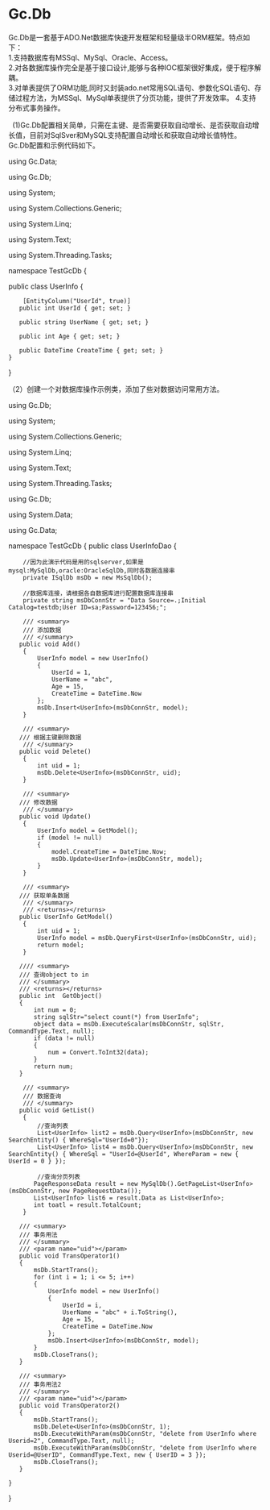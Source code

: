 # Gc.Db
  Gc.Db是一套基于ADO.Net数据库快速开发框架和轻量级半ORM框架。特点如下：  
  1.支持数据库有MSSql、MySql、Oracle、Access。      
  2.对各数据库操作完全是基于接口设计,能够与各种IOC框架很好集成，便于程序解耦。       
  3.对单表提供了ORM功能,同时又封装ado.net常用SQL语句、参数化SQL语句、存储过程方法，为MSSql、MySql单表提供了分页功能，提供了开发效率。   4.支持分布式事务操作。
  
   (1)Gc.Db配置相关简单，只需在主键、是否需要获取自动增长、是否获取自动增长值，目前对SqlSver和MySQL支持配置自动增长和获取自动增长值特性。Gc.Db配置和示例代码如下。


using Gc.Data;

using Gc.Db;

using System;

using System.Collections.Generic;

using System.Linq;

using System.Text;

using System.Threading.Tasks;

namespace TestGcDb
{

   public class UserInfo
    {
    
        [EntityColumn("UserId", true)]
       public int UserId { get; set; }

       public string UserName { get; set; }

       public int Age { get; set; }

       public DateTime CreateTime { get; set; }
    }
}

（2）创建一个对数据库操作示例类，添加了些对数据访问常用方法。

using Gc.Db;

using System;

using System.Collections.Generic;

using System.Linq;

using System.Text;

using System.Threading.Tasks;

using Gc.Db;

using System.Data;

using Gc.Data;

namespace TestGcDb
{
   public class UserInfoDao
    {
    
        //因为此演示代码是用的sqlserver,如果是mysql:MySqlDb,oracle:OracleSqlDb,同时各数据连接串
        private ISqlDb msDb = new MsSqlDb();

        //数据库连接，请根据各自数据库进行配置数据库连接串
        private string msDbConnStr = "Data Source=.;Initial Catalog=testdb;User ID=sa;Password=123456;";

        /// <summary>
        /// 添加数据
        /// </summary>
       public void Add()
        {
            UserInfo model = new UserInfo()
            {
                UserId = 1,
                UserName = "abc",
                Age = 15,
                CreateTime = DateTime.Now
            };
            msDb.Insert<UserInfo>(msDbConnStr, model);
        }

        /// <summary>
       /// 根据主键删除数据
        /// </summary>
       public void Delete()
        {
            int uid = 1;
            msDb.Delete<UserInfo>(msDbConnStr, uid);
        }

        /// <summary>
       /// 修改数据
        /// </summary>
       public void Update()
        {
            UserInfo model = GetModel();
            if (model != null)
            {
                model.CreateTime = DateTime.Now;
                msDb.Update<UserInfo>(msDbConnStr, model);
            }
        }

        /// <summary>
       /// 获取单条数据
        /// </summary>
        /// <returns></returns>
       public UserInfo GetModel()
        {
            int uid = 1;
            UserInfo model = msDb.QueryFirst<UserInfo>(msDbConnStr, uid);
            return model;
        }

       //// <summary>
       /// 查询object to in
       /// </summary>
       /// <returns></returns>
       public int  GetObject()
       {
           int num = 0;
           string sqlStr="select count(*) from UserInfo";
           object data = msDb.ExecuteScalar(msDbConnStr, sqlStr, CommandType.Text, null);
           if (data != null)
           {
               num = Convert.ToInt32(data);
           }
           return num;
       }

        /// <summary>
        /// 数据查询
        /// </summary>
       public void GetList()
        {
            //查询列表
            List<UserInfo> list2 = msDb.Query<UserInfo>(msDbConnStr, new SearchEntity() { WhereSql="UserId=0"});
            List<UserInfo> list4 = msDb.Query<UserInfo>(msDbConnStr, new SearchEntity() { WhereSql = "UserId=@UserId", WhereParam = new { UserId = 0 } });

            //查询分页列表
           PageResponseData result = new MySqlDb().GetPageList<UserInfo>(msDbConnStr, new PageRequestData());
           List<UserInfo> list6 = result.Data as List<UserInfo>;
           int toatl = result.TotalCount;
        }

       /// <summary>
       /// 事务用法
       /// </summary>
       /// <param name="uid"></param>
       public void TransOperator1()
       {
           msDb.StartTrans();
           for (int i = 1; i <= 5; i++)
           {
               UserInfo model = new UserInfo()
               {
                   UserId = i,
                   UserName = "abc" + i.ToString(),
                   Age = 15,
                   CreateTime = DateTime.Now
               };
               msDb.Insert<UserInfo>(msDbConnStr, model);
           }
           msDb.CloseTrans();
       }

       /// <summary>
       /// 事务用法2
       /// </summary>
       /// <param name="uid"></param>
       public void TransOperator2()
       {
           msDb.StartTrans();
           msDb.Delete<UserInfo>(msDbConnStr, 1);
           msDb.ExecuteWithParam(msDbConnStr, "delete from UserInfo where Userid=2", CommandType.Text, null);
           msDb.ExecuteWithParam(msDbConnStr, "delete from UserInfo where Userid=@UserID", CommandType.Text, new { UserID = 3 });
           msDb.CloseTrans();
       }
       
    }
    
}

